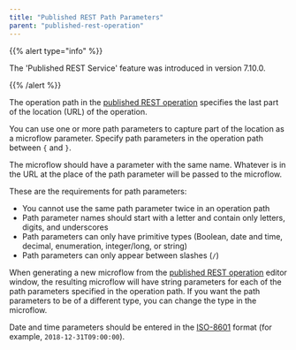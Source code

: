 ```yaml
---
title: "Published REST Path Parameters"
parent: "published-rest-operation"
---
```


{{% alert type="info" %}}

The 'Published REST Service' feature was introduced in version 7.10.0.

{{% /alert %}}

The operation path in the [published REST operation](published-rest-operation) specifies the last part of the location (URL) of the operation. 

You can use one or more path parameters to capture part of the location as a microflow parameter. Specify path parameters in the operation path between `{` and `}`. 

The microflow should have a parameter with the same name. Whatever is in the URL at the place of the path parameter will be passed to the microflow.

These are the requirements for path parameters:

* You cannot use the same path parameter twice in an operation path
* Path parameter names should start with a letter and contain only letters, digits, and underscores
* Path parameters can only have primitive types (Boolean, date and time, decimal, enumeration, integer/long, or string)
* Path parameters can only appear between slashes (`/`)

When generating a new microflow from the [published REST operation](published-rest-operation) editor window, the resulting microflow will have string parameters for each of the path parameters specified in the operation path. If you want the path parameters to be of a different type, you can change the type in the microflow.

Date and time parameters should be entered in the [ISO-8601](https://www.w3schools.com/xml/schema_dtypes_date.asp) format (for example, `2018-12-31T09:00:00`).
